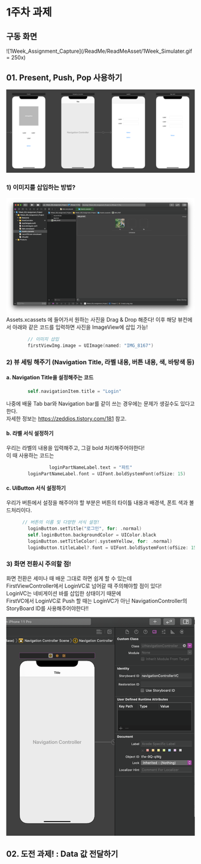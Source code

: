 # 1주차 과제

## 구동 화면
![1Week_Assignment_Capture](/ReadMe/ReadMeAsset/1Week_Simulater.gif = 250x) 

## 01. Present, Push, Pop 사용하기 
![1Week_Assignment1](/ReadMe/ReadMeAsset/1Week_Assignment1.png)

### 1) 이미지를 삽입하는 방법?
![1Week_Assignment2](/ReadMe/ReadMeAsset/1Week_Assignment2.png)
Assets.xcassets 에 들어가서 원하는 사진을 Drag & Drop 해준다!
이후 해당 뷰컨에서 아래와 같은 코드를 입력하면 사진을 ImageView에 삽입 가능!

```Swift
        // 이미지 삽입
        firstViewImg.image = UIImage(named: "IMG_8167")
```

### 2) 뷰 세팅 해주기 (Navigation Title, 라벨 내용, 버튼 내용, 색, 바탕색 등)
#### a. Navigation Title을 설정해주는 코드
```Swift
        self.navigationItem.title = "Login"
```

나중에 배울 Tab bar와 Navigation bar를 같이 쓰는 경우에는 문제가 생길수도 있다고 한다.  
자세한 정보는 https://zeddios.tistory.com/181 참고.

#### b. 라벨 서식 설정하기 
우리는 라벨의 내용을 입력해주고, 그걸 bold 처리해주어야한다!  
이 때 사용하는 코드는  
```Swift
				loginPartNameLabel.text = "파트"
        loginPartNameLabel.font = UIFont.boldSystemFont(ofSize: 15)
```

#### c. UiButton 서식 설정하기
우리가 버튼에서 설정을 해주어야 할 부분은 버튼의 타이틀 내용과 배경색, 폰트 색과 볼드처리이다.

```Swift
      // 버튼의 이름 및 다양한 서식 설정! 
        loginButton.setTitle("로그인", for: .normal)
        self.loginButton.backgroundColor = UIColor.black
        loginButton.setTitleColor(.systemYellow, for: .normal)
        loginButton.titleLabel?.font = UIFont.boldSystemFont(ofSize: 15)
```


### 3) 화면 전환시 주의할 점!
화면 전환은 세미나 때 배운 그대로 하면 쉽게 할 수 있는데  
FirstViewController에서 LoginVC로 넘어갈 때 주의해야할 점이 있다!  
LoginVC는 네비게이션 바를 삽입한 상태이기 때문에   
FirstVC에서 LoginVC로 Push 할 때는  LoginVC가 아닌 NavigationController의 StoryBoard ID를 사용해주어야한다!!  

![1Week_Assignment3](/ReadMe/ReadMeAsset/1Week_Assignment3.png)



## 02. 도전 과제! : Data 값 전달하기


```Swift

```

